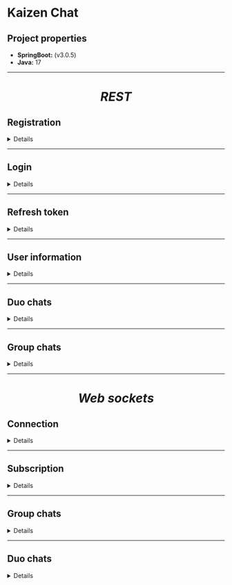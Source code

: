 # Kaizen Chat
## Project properties

- **SpringBoot:** (v3.0.5)
- **Java:** 17

---

# ***<p style="text-align: center;">REST</p>***

## Registration

<details>

**Path:** `http://localhost:8080/auth/register`

**Method:** POST

**Format:** JSON

**Body:**

```json
{
  "phoneNumber":"...",
  "nickname":"...",
  "password":"..."
}
```

### Check if the number exists

**Path:** `http://localhost:8080/user/exists/{phoneNumber}`

**Method:** GET

**Authorization header format:** `Bearer [access token]`

**Responses:**

- 204: no content

- 404:

```json
{
  "path": "/auth/exists/+380500000004",
  "message": "user with phone-number:[+380500000004] not found",
  "statusCode": 404,
  "timestamp": "2023-05-02T21:23:00.8985278+03:00"
}
```

**Responses:**

- 200:

```json
{
  "accessToken": "...",
  "accessTokenExpiration": "2023-04-14T23:40:02+03:00",
  "refreshTokenExpiration": "2023-05-14T23:10:02+03:00",
  "refreshToken": "..."
}
```

- 400:

```json
{
  "password": "length should be 8 or longer",
  "phoneNumber": "length should be 13",
  "nickname": "should not be blank"
}
```

- 403:

```json
{
  "path": "/auth/register",
  "message": "Such phone-number already exists",
  "statusCode": 403,
  "timestamp": "2023-05-02T19:19:42.7020063+03:00"
}
```

</details>

---

## Login

<details>

**Path:** `http://localhost:8080/auth/login`

**Method:** POST

**Format:** JSON

**Body:**

```json
{
  "phoneNumber": "...",
  "password": "..."
}
```

**Responses:**

- 200:

```json
{
  "isRegistered": "true",
  "accessToken": "...",
  "accessTokenExpiration": "2023-04-14T23:40:02+03:00",
  "refreshTokenExpiration": "2023-05-14T23:10:02+03:00",
  "refreshToken": "..."
}
```

- 400:

```json
{
  "password": "length should be 8 or longer",
  "phoneNumber": "length should be 13"
}
```

```json
{
  "password": "should not be blank",
  "phoneNumber": "should not be blank"
}
```

- 403:

```json
{
  "isLoggedIn": "false"
}
```

</details>

---

## Refresh token

<details>

**Path:** `http://localhost:8080/auth/refresh`

**Method:** POST

**Format:** JSON

**Body:**

```json
{
  "oldRefreshToken": "..."
}
```

**Responses:**

- 200:

```json
{
  "accessToken": "...",
  "accessTokenExpiration": "2023-04-14T23:40:02+03:00",
  "refreshTokenExpiration": "2023-05-14T23:10:02+03:00",
  "refreshToken": "..."
}
```

- 400:

```json
{
  "oldRefreshToken": "should not be blank"
}
```

- 404:

```json
{
  "path": "/auth/refresh",
  "message": "refresh token was not found",
  "statusCode": 404,
  "timestamp": "2023-05-02T19:20:34.7733007+03:00"
}
```

</details>

---

## User information

<details>

**Path:** `http://localhost:8080/user`

**Method:** GET

**Authorization header format:** `Bearer [access token]`

**Responses:**

- 200:

```json
{
  "id": 3
}
```

- 403:

```json
{
  "message": "Invalid token"
}
```

---

**Path:** `http://localhost:8080/user/id/{id}`

**Method:** GET

**Authorization header format:** `Bearer [access token]`

**Responses:**

- 200:

```json
{
  "id": 3,
  "phoneNumber": "...",
  "nickname": "...",
  "bio": null,
  "registration": "2023-05-05T01:09:56.077+03:00"
}
```

- 404:

```json
{
  "path": "/user/id/546",
  "message": "user with id:546 not found",
  "statusCode": 404,
  "timestamp": "2023-04-30T14:29:13.080851+03:00"
}
```
<br/>

**Path:** `http://localhost:8080/user/phone/{phoneNumber}`

**Method:** GET

**Authorization header format:** `Bearer [access token]`

**Responses:**

- 200:

```json
{
  "id": 3,
  "phoneNumber": "...",
  "nickname": "...",
  "bio": null,
  "registration": "2023-05-05T01:09:56.077+03:00"
}
```

- 404:

```json
{
  "path": "/user/phone/+38057865890",
  "message": "user with phone-number:[+38057865890] not found",
  "statusCode": 404,
  "timestamp": "2023-04-30T14:30:18.7618307+03:00"
}
```
<br/>

<br/>

**Path:** `http://localhost:8080/user/update`

**Method:** POST

**Authorization header format:** `Bearer [access token]`

**Format:** JSON

**Body:**

```json
{
  "id":1,
  "nickname":"...",
  "bio":"..."
}
```

**Responses:**

- 200:

```json
{
  "message": "user updated"
}
```

- 400:

```json
{
  "nickname": "length should be 4 or longer"
}
```

- 404:

```json
{
  "path": "/user/update",
  "message": "user with id:564 not found",
  "statusCode": 404,
  "timestamp": "2023-04-30T14:32:23.2791826+03:00"
}
```

<br/>

**Path:** `http://localhost:8080/user/upload-avatar`

**Method:** POST

**Authorization header format:** `Bearer [access token]`

**Format:** form-data

**Body:**

```
key: "avatar"
value: image (jpeg, jpg, png, up to 3 megabytes)
```

**Responses:**

- 200:

```json
{
  "message": "updated"
}
```

- 400:

```json
{
  "path": "/user/upload-avatar",
  "message": "Current request is not a multipart request",
  "statusCode": 400,
  "timestamp": "2023-05-03T00:21:20.1633149+03:00"
}
```

- 403:

```json
{
  "path": "user/upload-avatar",
  "message": "file is not present",
  "statusCode": 403,
  "timestamp": "2023-04-30T14:32:23.2791826+03:00"
}
```

```json
{
  "path": "user/upload-avatar",
  "message": "file size is greater than 3MB",
  "statusCode": 403,
  "timestamp": "2023-04-30T14:32:23.2791826+03:00"
}
```

```json
{
  "path": "user/upload-avatar",
  "message": "uploaded file is not an image",
  "statusCode": 403,
  "timestamp": "2023-04-30T14:32:23.2791826+03:00"
}
```

- 404:

```json
{
  "path": "user/upload-avatar",
  "message": "user is not defined",
  "statusCode": 404,
  "timestamp": "2023-04-30T14:32:23.2791826+03:00"
}
```

<br/>

**Path:** `http://localhost:8080/user/{userId}/avatar`

**Method:** GET

**Authorization header format:** `Bearer [access token]`

**Format:** form-data

**Body:**

```
key: "avatar"
value: image (jpeg, jpg, png, up to 3 megabytes)
```

**Responses:**

- 200:

```
[image]
```

- 404

</details>

---

## Duo chats

<details>

### Start a chat

<details>

**Path:** `http://localhost:8080/user/duo-chats/start/{userId}`

**Method:** GET

**Authorization header format:** `Bearer [access token]`

**Responses:**

- 200:

```json
{
  "chatId": 6
}
```

- 404:

```json
{
  "path": "/user/duo-chats/start/545",
  "message": "user with id:545 not found",
  "statusCode": 404,
  "timestamp": "2023-05-02T19:54:35.1147599+03:00"
}
```

</details>

---

### Get all duo chats

<details>

**Path:** `http://localhost:8080/user/duo-chats/all`

**Method:** GET

**Authorization header format:** `Bearer [access token]`

**Responses:**

- 200:

```json
[
  {
    "id": 1,
    "name": null,
    "userId": 1,
    "username": "...",
    "lastMessage": "...",
    "lastMessageTime": "2023-04-23T10:51:36.129+03:00"
  },
  {
    "id": 2,
    "name": null,
    "userId": 1,
    "username": "...",
    "lastMessage": "...",
    "lastMessageTime": "2023-04-23T10:51:36.129+03:00"
  }
]
```

</details>

---

### Get duo-chat by ID

<details>

**Path:** `http://localhost:8080/user/duo-chats/{chatId}`

**Method:** GET

**Authorization header format:** `Bearer [access token]`

**Responses:**

- 200:

```json
{
  "id": 1,
  "name": "Duo",
  "creation": "...",
  "groupChatOptions": null,
  "messages": [],
  "users": [
    {
      "id": 1,
      "phoneNumber": "...",
      "nickname": "...",
      "avatar": "...",
      "bio": "...",
      "registration": "2023-04-23T10:51:36.129+03:00"
    },
    {
      "id": 2,
      "phoneNumber": "...",
      "nickname": "...",
      "avatar": "...",
      "bio": "...",
      "registration": "2023-04-23T10:51:36.129+03:00"
    }
  ],
  "groupChat": false
}
```

- 404:

```json
{
  "path": "/user/duo-chats/24",
  "message": "DUO-chat:24 was not found",
  "statusCode": 404,
  "timestamp": "2023-05-02T19:11:11.3536078+03:00"
}
```

</details>

---

### Get chat with specific User

<details>

**Path:** `http://localhost:8080/user/duo-chats/with/{userId}`

**Method:** GET

**Authorization header format:** `Bearer [access token]`

**Responses:**

- 200:

```json
{
  "id": 1,
  "name": "Duo",
  "creation": "...",
  "groupChatOptions": null,
  "messages": [],
  "users": [
    {
      "id": 1,
      "phoneNumber": "...",
      "nickname": "...",
      "avatar": "...",
      "bio": "...",
      "registration": "2023-04-23T10:51:36.129+03:00"
    },
    {
      "id": 2,
      "phoneNumber": "...",
      "nickname": "...",
      "avatar": "...",
      "bio": "...",
      "registration": "2023-04-23T10:51:36.129+03:00"
    }
  ],
  "groupChat": false
}
```

- 404:

```json
{
  "path": "/user/duo-chats/with/3",
  "message": "duo-chat between [8, 3] was not found",
  "statusCode": 404,
  "timestamp": "2023-05-02T19:17:07.9071073+03:00"
}
```

---

</details>

---

### Get last messages

<details>

**Path:** `localhost:8080/user/duo-chats/messages`

**Method:** POST

**Authorization header format:** `Bearer [access token]`

**Format:** JSON

**Body:**

```json
{
  "chatId":1,
  "time":"2023-04-14T23:40:02+03:00"
}
```
Time can be null

**Responses:**

- 200:

```json
{
  "messages": [
    {
      "id": 1,
      "body": "...",
      "time": "2023-04-23T10:51:36.129+03:00",
      "isPinned": false,
      "likes": 0
    },
    {
      "id": 2,
      "body": "...",
      "time": "2023-04-23T11:53:48.129+03:00",
      "isPinned": false,
      "likes": 0
    }
  ]
}
```

- 400:

```json
{
  "password": "length should be 8 or longer",
  "phoneNumber": "length should be 13",
  "nickname": "should not be blank"
}
```

- 404:

```json
{
  "path": "/user/duo-chats/messages",
  "message": "not member of chat",
  "statusCode": 404,
  "timestamp": "2023-05-02T11:53:49.8606015+03:00"
}

```

- 404:

```json
{
  "path": "/user/duo-chats/messages",
  "message": "DUO-chat:10 was not found",
  "statusCode": 404,
  "timestamp": "2023-05-02T11:58:58.4126182+03:00"
}

```

</details>

</details>

---

## Group chats

<details>

**Path:** `http://localhost:8080/user/group-chats/all`

**Method:** GET

**Authorization header format:** `Bearer [access token]`

**Responses:**

- 200:

```json
[
  {
    "id": 5,
    "name": "Home",
    "adminId": 1,
    "userId": 2,
    "username": "bie3",
    "lastMessage": "yooo",
    "lastMessageTime": "2023-04-28T14:20:26.983+03:00"
  },
  {
    "id": 4,
    "name": "Party",
    "adminId": 1,
    "userId": 2,
    "username": "bie3",
    "lastMessage": "hello world",
    "lastMessageTime": "2023-04-25T10:42:09.449007+03:00"
  }
]
```

- 403:

```json
{
  "message": "user is not found"
}
```

<br/>

**Path:** `http://localhost:8080/user/group-chats/new`

**Method:** POST

**Authorization header format:** `Bearer [access token]`

**Body:**

```json
{
  "name": "Test 3 group chats",
  "privacyMode": true,
  "password": "r299d"
}
```

Password can be null if privacy mode is false

**Responses:**

- 200:

```json
{
  "id": 6,
  "name": "Test 3 group chats",
  "membersCount": 1,
  "membersLimit": 5000
}
```

- 403:

```json
{
    "name": "should be not blank"
}
```

```json
{
    "path": "/user/group-chats/new",
    "message": "password is not defined",
    "statusCode": 403,
    "timestamp": "2023-05-15T21:22:31.6380158+03:00"
}
```

<br/>

**Path:** `http://localhost:8080/user/group-chats/{chatId}/avatar`

**Method:** GET

**Authorization header format:** `Bearer [access token]`

**Responses:**

- 200:

```
[image]
```

- 404:

```json
{
  "path": "/user/group-chats/4/avatar",
  "message": "GROUP-chat:4 was not found",
  "statusCode": 404,
  "timestamp": "2023-05-03T19:05:42.0903724+03:00"
}
```

<br/>

**Path:** `http://localhost:8080/user/group-chats/{chatId}/upload-avatar`

**Method:** POST

**Format:** form-data

**Body:**

```
key: "avatar"
value: image (jpeg, jpg, png, up to 3 megabytes)
```

**Responses:**

- 200:

```json
{
  "message": "updated"
}
```

- 400:

```json
{
  "path": "/user/group-chats/4/upload-avatar",
  "message": "Current request is not a multipart request",
  "statusCode": 400,
  "timestamp": "2023-05-03T19:14:39.1494308+03:00"
}
```

- 403:

```json
{
  "path": "/user/group-chats/1/upload-avatar",
  "message": "Maximum upload size exceeded",
  "statusCode": 403,
  "timestamp": "2023-05-03T19:20:05.9171878+03:00"
}
```

```json
{
  "path": "/user/group-chats/1/upload-avatar",
  "message": "uploaded file is not an image",
  "statusCode": 403,
  "timestamp": "2023-05-03T19:26:05.9963992+03:00"
}
```

- 404:

```json
{
  "path": "/user/group-chats/4/upload-avatar",
  "message": "GROUP-chat:4 was not found",
  "statusCode": 404,
  "timestamp": "2023-05-03T19:19:09.0560148+03:00"
}
```

</details>

---

# ***<p style="text-align: center;">Web sockets</p>***

## Connection

<details>

**Path:** `http://localhost:8080/ws-open`

**Description:** this end-point establishes real-time connection between client and server. For that purpose client must use SockJS and StompJS client.

When Stomp client is created over web-socket he has to connect to the server with such header:
`Authorization: bearer (jwt)`. When successfully connected (via switching protocols) to the server, client can subscribe on channels and send messages as he needs.

</details>

---

## Subscription

<details>

**Path:** `/user/{user-id}/start`

**WS Client:** StompJS

**Headers:** `Authorization: bearer (jwt)`

**Description:** this end-point is used to obtain information about new duo chats.

---

**Path:** `/duo-chat/{chat-id}`

**WS Client:** StompJS

**Headers:** `Authorization: bearer (jwt)`

**Description:** this end-point is used to subscribe only on duo chats.

---

**Path:** `/chatroom/{chat-id}`

**WS Client:** StompJS

**Headers:** `Authorization: bearer (jwt)`

**Description:** this end-point is used to subscribe only on group chats.

</details>

---

## Group chats

<details>

### Join to chat

<details>

**Path:** `/app/group-chats/join`

**WS Client:** StompJS

**Body format:** JSON

**Headers:** `Authorization: bearer (jwt)`

**Body:**

```json
{
  "chatId": 1,
  "privacyMode": true,
  "password": "password, if privacy mode is true"
}
```

**Responses:**

- Status: `MESSAGE`

```json
{
  "action": "JOIN",
  "body": "bie3 joined to the chat",
  "chatId": 4,
  "senderId": 2,
  "senderNickname": "bie3",
  "timeStamp": "2023-04-25T10:36:34.2459185+03:00"
}
```

</details>

---

### Quit from chat

<details>

**Path:** `/app/group-chats/quit/{chat-id}`

**WS Client:** StompJS

**Headers:** `Authorization: bearer (jwt)`


**Responses:**

- Status: `MESSAGE`

```json
{
  "action": "QUIT",
  "body": "bie3 left the chat",
  "chatId": 4,
  "senderId": 2,
  "senderNickname": "bie3",
  "timeStamp": "2023-04-25T10:36:34.2459185+03:00"
}
```

</details>

---

### Send message to chat

<details>

**Path:** `/app/group-chats/send`

**WS Client:** StompJS

**Body format:** JSON

**Headers:** `Authorization: bearer (jwt)`

**Body:**

```json
{
  "chatId": 4,
  "body": "hello world"
}
```

**Responses:**

- Status: `MESSAGE`

```json
{
  "action": "SEND",
  "body": "hello world",
  "chatId": 4,
  "senderId": 2,
  "senderNickname": "bie3",
  "timeStamp": "2023-04-25T10:42:09.4639461+03:00"
}
```

</details>

---

### Edit message

<details>

**Path:** `/app/group-chats/edit`

**WS Client:** StompJS

**Body format:** JSON

**Headers:** `Authorization: bearer (jwt)`

**Body:**

```json
{
  "messageId": 4,
  "body": "edited text"
}
```

**Responses:**

- Status: `MESSAGE`

```json
{
  "action": "EDIT",
  "chatId": 4,
  "body": "hello world",
  "messageId": 10
}
```

</details>

---

### Delete message

<details>

**Path:** `/app/group-chats/delete/{messageId}`

**WS Client:** StompJS

**Body format:** JSON

**Headers:** `Authorization: bearer (jwt)`

**Responses:**

- Status: `MESSAGE`

```json
{
  "action": "DELETE",
  "chatId": 4,
  "messageId": 10
}
```

</details>

---

### Kick member from group chat

<details>

**Path:** `/app/group-chats/kick`

**WS Client:** StompJS

**Body format:** JSON

**Headers:** `Authorization: bearer (jwt)`

**Body:**

```json
{
  "chatId": 4,
  "userId": 2
}
```

**Responses:**

- Status: `MESSAGE`

```json
{
  "action": "QUIT",
  "chatId": 4,
  "senderId": 2,
  "body": "user was kicked by adminNickname"
}
```

senderId is an id of kicked member!

</details>

</details>

---

## Duo chats

<details>

### Send message

<details>

**Path:** `/app/duo-chat/send`

**WS Client:** StompJS

**Headers:** `Authorization: bearer (jwt)`

**Body:**

```json
{
  "chatId": 4,
  "body": "..."
}
```

**Responses:**

- Status: `MESSAGE`

```json
{
  "action": "SEND",
  "body": "hello world",
  "chatId": 4,
  "senderId": 2,
  "senderNickname": "bie3",
  "timeStamp": "2023-04-25T10:42:09.4639461+03:00"
}
```
</details>

---

### Edit message

<details>
**Path:** `/app/duo-chat/edit`

**WS Client:** StompJS

**Headers:** `Authorization: bearer (jwt)`

**Body:**

```json
{
  "messageId": 4,
  "body": "..."
}
```

**Responses:**

- Status: `MESSAGE`

```json
{
  "action": "EDIT",
  "body": "hello world",
  "chatId": 3,
  "messageId": 4
}
```

</details>

---

### Delete message

<details>
**Path:** `/app/duo-chat/delete/{messageId}`

**WS Client:** StompJS

**Headers:** `Authorization: bearer (jwt)`

**Responses:**

- Status: `MESSAGE`

```json
{
  "action": "DELETE",
  "chatId": 3,
  "messageId": 4
}
```

</details>

</details>